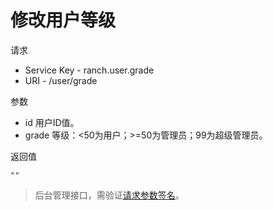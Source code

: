 # 修改用户等级

请求
- Service Key - ranch.user.grade
- URI - /user/grade

参数
- id 用户ID值。
- grade 等级：<50为用户；>=50为管理员；99为超级管理员。

返回值
```text
""
```

> 后台管理接口，需验证[请求参数签名](https://github.com/heisedebaise/tephra/blob/master/tephra-ctrl/doc/sign.md)。
